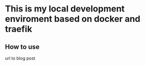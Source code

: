 # This is my local development enviroment based on docker and traefik
## How to use
 url to blog post
